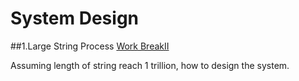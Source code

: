 # System Design

##1.Large String Process
[Work BreakII](https://leetcode.com/problems/word-break-ii/)

Assuming length of string reach 1 trillion, how to design the system. 